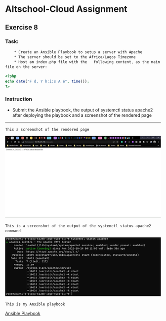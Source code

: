 # Altschool-Cloud Assignment

## Exercise 8

### Task:

        * Create an Ansible Playbook to setup a server with Apache
        * The server should be set to the Africa/Lagos Timezone
        * Host an index.php file with the   following content, as the main file on the server:

```php
<?php
echo date("F d, Y h:i:s A e", time());
?>
```

### Instruction

- Submit the Ansible playbook, the output of systemctl status apache2 after deploying the playbook and a screenshot of the rendered page


---

```
This a screenshot of the rendered page
```

![php Image](./images/php.jpg)

```
This is a screenshot of the output of the systemctl status apache2 command
```

![systemctl Image](./images/Systemctl.jpg)

```
This is my Ansible playbook
```

[Ansible Playbook](./files/_home_vagrant_altschool_ansible_seyiSetup.yml)
